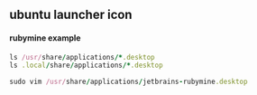 ## ubuntu launcher icon

#### rubymine example

```ruby
ls /usr/share/applications/*.desktop
ls .local/share/applications/*.desktop

sudo vim /usr/share/applications/jetbrains-rubymine.desktop
```